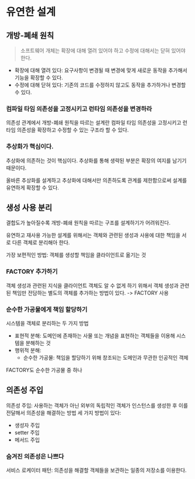 # 유연한 설계

## 개방-폐쇄 원칙

> 소프트웨어 개체는 확장에 대해 열려 있어야 하고 수정에 대해서는 닫혀 있어야 한다.

* 확장에 대해 열려 있다: 요구사항이 변경될 때 변경에 맞게 새로운 동작을 추가해서 기능을 확장할 수 있다.
* 수정에 대해 닫혀 있다: 기존의 코드를 수정하지 않고도 동작을 추가하거나 변경할 수 있다.

### 컴파일 타임 의존성을 고정시키고 런타임 의존성을 변경하라

의존성 관계에서 개방-폐쇄 원칙을 따르는 설계란 컴파일 타임 의존성을 고정시키고 런타임 의존성을 확장하고 수정할 수 있는 구조라 할 수 있다.

### 추상화가 핵심이다.

추상화에 의존하는 것이 핵심이다. 추상화를 통해 생략된 부분은 확장의 여지를 남기기 때문이다.

올바른 추상화를 설계하고 추상화에 대해서만 의존하도록 관계를 제한함으로써 설계를 유연하게 확장할 수 있다.

## 생성 사용 분리

결합도가 높아질수록 개방-폐쇄 원칙을 따르는 구조를 설계하기가 어려워진다.

유연하고 재사용 가능한 설계를 위해서는 객체와 관련된 생성과 사용에 대한 책임을 서로 다른 객체로 분리해아 한다. 

가장 보편적인 방법: 객체를 생성할 책임을 클라이언트로 옮기는 것

### FACTORY 추가하기

객체 생성과 관련된 지식을 클라이언트 객체도 알 수 없게 하기 위해서 객체 생성과 관련된 책임만 전담하는 별도의 객체를 추가하는 방법이 있다. -> FACTORY 사용

### 순수한 가공물에게 책임 할당하기

시스템을 객체로 분리하는 두 가지 방법
* 표현적 분해: 도메인에 존재하는 사물 또는 개념을 표현하는 객체들을 이용해 시스템을 분해하는 것
* 행위적 분해:
  * 순수한 가공물: 책임을 할당하기 위해 창조되는 도메인과 무관한 인공적인 객체

FACTORY도 순수한 가공물 중 하나

## 의존성 주입

의존성 주입: 사용하는 객체가 아닌 외부의 독립적인 객체가 인스턴스를 생성한 후 이를 전달해서 의존성을 해결하는 방법
세 가지 방법이 있다:
* 생성자 주입
* setter 주입
* 메서드 주입

### 숨겨진 의존성은 나쁘다

서비스 로케이터 패턴: 의존성을 해결할 객체들을 보관하는 일종의 저장소를 이용한다.

















